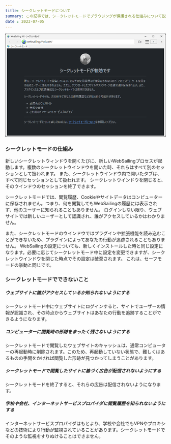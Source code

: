```yaml
---
title: シークレットモードについて
summary: この記事では、シークレットモードでブラウジングが保護される仕組みについて説明します。
date : 2023-07-05
---
```


![シークレットモードで起動しているWebSailing](./media/2.png)

### シークレットモードの仕組み
新しいシークレットウィンドウを開くたびに、新しいWebSailingプロセスが起動します。複数のシークレットウインドウを開いた時、それらはすべて別のセッションとして扱われます。
また、シークレットウインドウ内で開いたタブは、すべて同じセッションとして扱われます。
シークレットウインドウを閉じると、そのウインドウのセッションを終了できます。

シークレットモードでは、閲覧履歴、Cookieやサイトデータはコンピューターに保存されません。つまり、何を閲覧してもWebSailingの履歴には表示されず、他のユーザーに知られることもありません。
ログインしない限り、ウェブサイトでは新しいユーザーとして認識され、誰がアクセスしているかはわかりません。

また、シークレットモードのウインドウではプラグインや拡張機能を読み込むことができないため、プラグインによってあなたの行動が追跡されることもありません。
WebSailingの設定についても、新しくインストールした時と同じ設定になります。必要に応じてシークレットモード中に設定を変更できますが、シークレットウインドウを閉じた時点でその設定は破棄されます。
これは、セーフモードの挙動と同じです。

### シークレットモードでできないこと
##### ウェブサイトに誰がアクセスしているか知られないようにする
シークレットモード中にウェブサイトにログインすると、サイトでユーザーの情報が認識され、その時点からウェブサイトはあなたの行動を追跡することができるようになります。

##### コンピューターに閲覧時の形跡をまったく残さないようにする
シークレットモードで閲覧したウェブサイトのキャッシュは、通常コンピューターの再起動時に削除されます。このため、再起動していない状態で、難しくはあるものの手間をかければ閲覧した形跡が見つかってしまうことがあります。

##### シークレットモードで閲覧したサイトに基づく広告が配信されないようにする
シークレットモードを終了すると、それらの広告は配信されないようになります。

##### 学校や会社、インターネットサービスプロパイダに閲覧履歴を知られないようにする
インターネットサービスプロパイダはもとより、学校や会社でもVPNやプロキシなどの技術により行動が監視されていることがあります。シークレットモードでそのような監視をすりぬけることはできません。